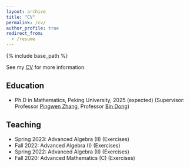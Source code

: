 ```yaml
---
layout: archive
title: "CV"
permalink: /cv/
author_profile: true
redirect_from:
  - /resume
---
```


{% include base_path %}

See my [CV](/files/CV.pdf) for more information.

## Education

* Ph.D in Mathematics, Peking University, 2025 (expected) (Supervisor: Professor [Pingwen Zhang](https://www.math.pku.edu.cn/pzhang/en/), Professor [Bin Dong](http://faculty.bicmr.pku.edu.cn/~dongbin/))

## Teaching

* Spring 2023: Advanced Algebra (II) (Exercises)
* Fall 2022: Advanced Algebra (I) (Exercises)
* Spring 2022: Advanced Algebra (II) (Exercises)
* Fall 2020: Advanced Mathematics (C) (Exercises)

